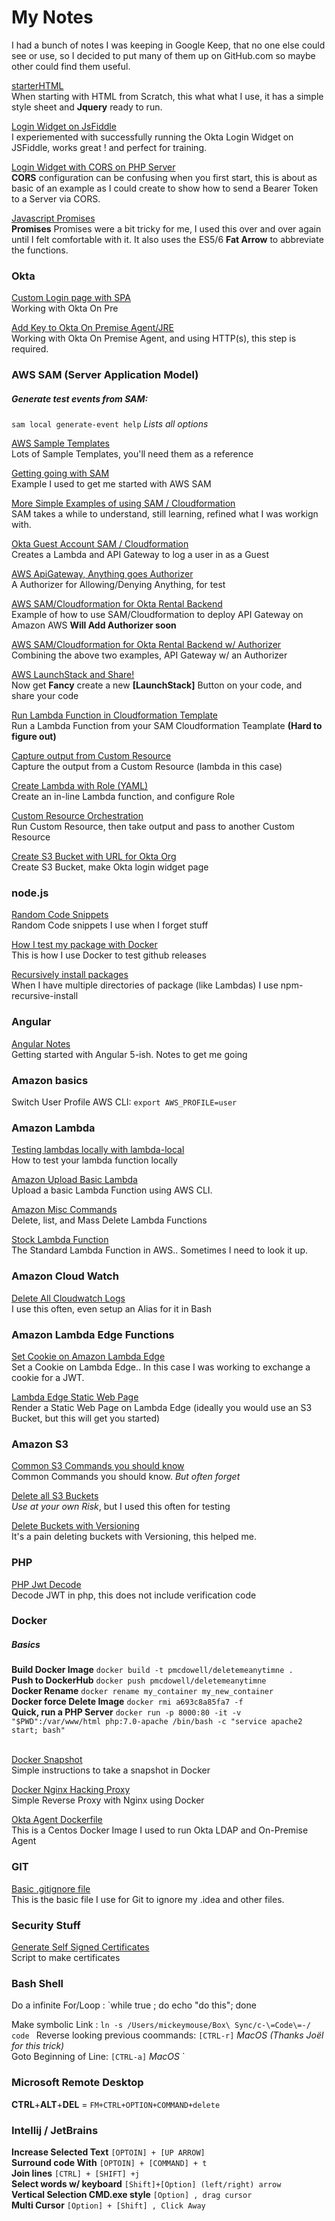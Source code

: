 # My Notes

I had a bunch of notes I was keeping in Google Keep, that no one else could see or use, so I decided to put many of them up on GitHub.com so maybe other could find them useful.

[starterHTML](./starterHTML) <br/>
When starting with HTML from Scratch, this what what I use,
it has a simple style sheet and **Jquery**
ready to run.

[Login Widget on JsFiddle](./loginWidgetJsfiddle) <br/>
I experiemented with successfully running the Okta Login Widget on JSFiddle, works great ! and perfect for training.

[Login Widget with CORS on PHP Server](./loginWidgetCorsOnPhp) <br/>
**CORS** configuration can be confusing when you first start, this is about as basic
of an example as I could create to show how to send a Bearer Token to a Server
via CORS.

[Javascript Promises](./javascriptPromises) <br/>
**Promises** Promises were a bit tricky for me, I used this over and over again until 
I felt comfortable with it. It also uses the ES5/6 **Fat Arrow** to abbreviate the functions.

### Okta

[Custom Login page with SPA](./oktaMultipleLoginPage) <br/>
Working with Okta On Pre

[Add Key to Okta On Premise Agent/JRE](./oktaKeystore) <br/>
Working with Okta On Premise Agent, and using HTTP(s), this step is required.

### AWS SAM (Server Application Model)

##### Generate test events from SAM:
`sam local generate-event help` *Lists all options*

[AWS Sample Templates](https://s3.amazonaws.com/cloudformation-examples-us-east-1/AWSCloudFormation-samples.zip) <br/>
Lots of Sample Templates, you'll need them as a reference

[Getting going with SAM](./awsSam) <br/>
Example I used to get me started with AWS SAM

[More Simple Examples of using SAM / Cloudformation](./awsSam2) <br/>
SAM takes a while to understand, still learning, refined what I was workign with.

[Okta Guest Account  SAM / Cloudformation](./awsSamOktaGuest) <br/>
Creates a Lambda and API Gateway to log a user in as a Guest

[AWS ApiGateway, Anything goes Authorizer](./awsAnythingGoesAuthorizer) <br/>
A Authorizer for Allowing/Denying Anything, for test

[AWS SAM/Cloudformation for Okta Rental Backend](./awsSamOktaRental) <br/>
Example of how to use SAM/Cloudformation to deploy API Gateway on Amazon AWS **Will Add Authorizer soon**

[AWS SAM/Cloudformation for Okta Rental Backend w/ Authorizer](./awsOktaRentalWithAuthorizer) <br/>
Combining the above two examples, API Gateway w/ an Authorizer

[AWS LaunchStack and Share!](./awsLaunchStack) <br/>
Now get **Fancy** create a new **[LaunchStack]** Button on your code, and share your code

[Run Lambda Function in Cloudformation Template](./awsCloudformationRunLambda) <br/>
Run a Lambda Function from your SAM Cloudformation Teamplate **(Hard to figure out)**

[Capture output from Custom Resource](./awsCustomResourceOutput) <br/>
Capture the output from a Custom Resource (lambda in this case)

[Create Lambda with Role (YAML)](./awsCloudformationInlineLambdaWithRole) <br/>
Create an in-line Lambda function, and configure Role

[Custom Resource Orchestration](./awsCloudformationCustomResourceOrchestration) <br/>
Run Custom Resource, then take output and pass to another Custom Resource

[Create S3 Bucket with URL for Okta Org](./awsCloudformationMakeBucket) <br/>
Create S3 Bucket, make Okta login widget page

### node.js

[Random Code Snippets](./nodeRandomSnippets) <br/>
Random Code snippets I use when I forget stuff

[How I test my package with Docker](https://github.com/pmcdowell-okta/Dockerized-AWSCLI) <br/>
This is how I use Docker to test github releases

[Recursively install packages](https://github.com/emgeee/recursive-install#readme) <br/>
When I have multiple directories of package (like Lambdas) I use npm-recursive-install
### Angular

[Angular Notes](./angularNotes) <br/>
Getting started with Angular 5-ish. Notes to get me going

### Amazon basics

Switch User Profile AWS CLI: `export AWS_PROFILE=user`

### Amazon Lambda

[Testing lambdas locally with lambda-local](./awsLambdaTest) <br/>
How to test your lambda function locally

[Amazon Upload Basic Lambda](./amazonLambdaUpload) <br/>
Upload a basic Lambda Function using AWS CLI.

[Amazon Misc Commands](./amazonLambdaMisc) <br/>
Delete, list, and Mass Delete Lambda Functions

[Stock Lambda Function](./awsLambdaStock) <br/>
The Standard Lambda Function in AWS.. Sometimes I need to look it up.

### Amazon Cloud Watch

[Delete All Cloudwatch Logs](./amazonDeleteCloudLogs) <br/>
I use this often, even setup an Alias for it in Bash

### Amazon Lambda Edge Functions
[Set Cookie on Amazon Lambda Edge](./lambdaEdgeSetCookie) <br/>
Set a Cookie on Lambda Edge.. In this case I was working to exchange a cookie for a JWT. 

[Lambda Edge Static Web Page](./lambdaEdgeStaticWebpage) <br/>
Render a Static Web Page on Lambda Edge (ideally you would use an S3 Bucket, but this will get you started)

### Amazon S3

[Common S3 Commands you should know](./amazonS3CommonCommands) <br/>
Common Commands you should know. *But often forget*

[Delete all S3 Buckets](./amazonDeleteS3Buckets) <br/>
*Use at your own Risk*, but I used this often for testing

[Delete Buckets with Versioning](./awsS3DeleteBucketsWithVersioning) <br/>
It's a pain deleting buckets with Versioning, this helped me.

### PHP

[PHP Jwt Decode](./phpDecodeJwt) <br/>
Decode JWT in php, this does not include verification code

### Docker

##### Basics 

**Build Docker Image** `docker build -t pmcdowell/deletemeanytimne .` <br/>
**Push to DockerHub** `docker push pmcdowell/deletemeanytimne` <br/>
**Docker Rename** `docker rename my_container my_new_container` <br/>
**Docker force Delete Image** `docker rmi a693c8a85fa7 -f` <br/>
**Quick, run a PHP Server** `docker run -p 8000:80 -it -v "$PWD":/var/www/html php:7.0-apache /bin/bash -c "service apache2 start; bash"` <br/>
<br/>

[Docker Snapshot](./dockerSnapshot) <br/>
Simple instructions to take a snapshot in Docker

[Docker Nginx Hacking Proxy](./dockerNginxHacking) <br/>
Simple Reverse Proxy with Nginx using Docker

[Okta Agent Dockerfile](./oktaServer) <br/>
This is a Centos Docker Image I used to run Okta LDAP and On-Premise Agent

### GIT

[Basic .gitignore file](./gitignore) <br/>
This is the basic file I use for Git to ignore my .idea and other files.

### Security Stuff

[Generate Self Signed Certificates](./securityCertificatesCreate) <br/>
Script to make certificates

### Bash Shell

Do a infinite For/Loop : `while true ; do echo "do this"; done

Make symbolic Link : `ln -s /Users/mickeymouse/Box\ Sync/c-\=Code\=-/ code
`
Reverse looking previous coommands: `[CTRL-r]` *MacOS* *(Thanks Joël for this trick)* <br/>
Goto Beginning of Line: `[CTRL-a]` *MacOS*
`
### Microsoft Remote Desktop

**CTRL**+**ALT**+**DEL** = `FM+CTRL+OPTION+COMMAND+delete`


### Intellij / JetBrains

**Increase Selected Text** `[OPTOIN] + [UP ARROW]`  <br/>
**Surround code With** `[OPTOIN] + [COMMAND] + t ` <br/>
**Join lines** `[CTRL] + [SHIFT] +j` <br/>
**Select words w/ keyboard** `[Shift]+[Option] (left/right) arrow` <br/>
**Vertical Selection CMD.exe style**  `[Option] , drag cursor` <br/>
**Multi Cursor**  `[Option] + [Shift] , Click Away` <br/>

